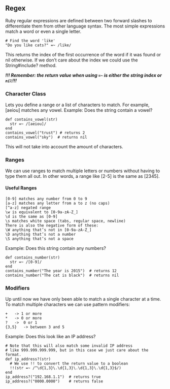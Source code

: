 ## Regex
Ruby regular expressions are defined between two forward slashes to differentiate them from other language syntax. The most simple expressions match a word or even a single letter.

```
# Find the word 'like'
"Do you like cats?" =~ /like/
```
This returns the index of the first occurrence of the word if it was found or nil otherwise. If we don’t care about the index we could use the String#include? method.

_***!!! Remember: the return value when using `=~` is either the string index or `nil`!!!***_

### Character Class
Lets you define a range or a list of characters to match. For example, [aeiou] matches any vowel. Example: Does the string contain a vowel?
```
def contains_vowel(str)
  str =~ /[aeiou]/
end
contains_vowel("trust") # returns 2
contains_vowel("sky")  # returns nil
```
This will not take into account the amount of characters.

### Ranges
We can use ranges to match multiple letters or numbers without having to type them all out. In other words, a range like [2-5] is the same as [2345].

#### Useful Ranges
```
[0-9] matches any number from 0 to 9  
[a-z] matches any letter from a to z (no caps)  
[^a-z] negated range  
\w is equivalent to [0-9a-zA-Z_]  
\d is the same as [0-9]  
\s matches white space (tabs, regular space, newline)  
There is also the negative form of these:  
\W anything that’s not in [0-9a-zA-Z_]  
\D anything that’s not a number  
\S anything that’s not a space  
```

Example: Does this string contain any numbers?
```
def contains_number(str)
  str =~ /[0-9]/
end
contains_number("The year is 2015")  # returns 12
contains_number("The cat is black")  # returns nil
```
### Modifiers
Up until now we have only been able to match a single character at a time. To match multiple characters we can use pattern modifiers:
```
+	-> 1 or more  
*	-> 0 or more  
?	->  0 or 1  
{3,5}	-> between 3 and 5 
```

Example: Does this look like an IP address?
```
# Note that this will also match some invalid IP address
# like 999.999.999.999, but in this case we just care about the format.
def ip_address?(str)
  # We use !! to convert the return value to a boolean
  !!(str =~ /^\d{1,3}\.\d{1,3}\.\d{1,3}\.\d{1,3}$/)
end
ip_address?("192.168.1.1")  # returns true
ip_address?("0000.0000")    # returns false
```
